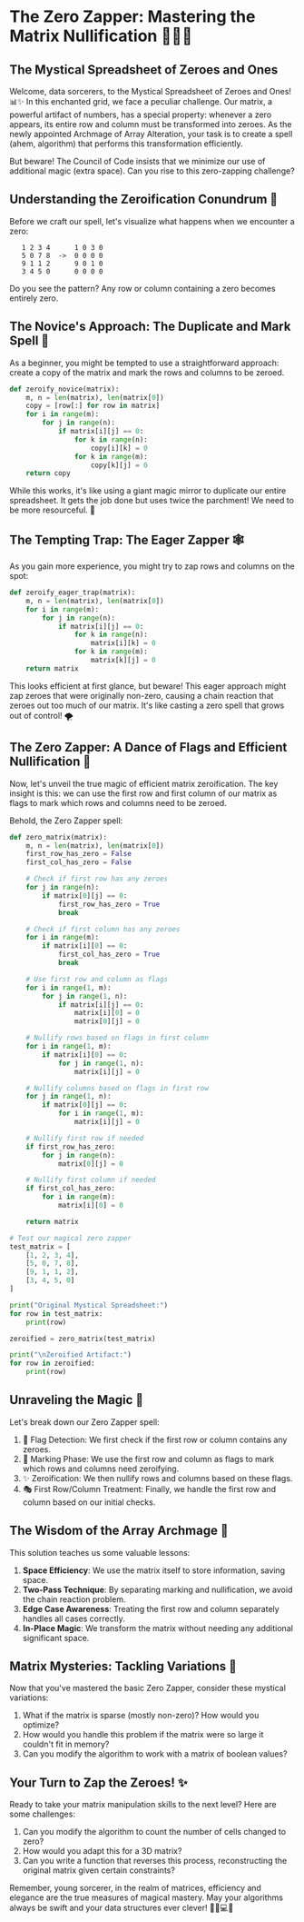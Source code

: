 # The Zero Zapper: Mastering the Matrix Nullification 🧙‍♂️🔢

## The Mystical Spreadsheet of Zeroes and Ones

Welcome, data sorcerers, to the Mystical Spreadsheet of Zeroes and Ones! 📊✨ In this enchanted grid, we face a peculiar challenge. Our matrix, a powerful artifact of numbers, has a special property: whenever a zero appears, its entire row and column must be transformed into zeroes. As the newly appointed Archmage of Array Alteration, your task is to create a spell (ahem, algorithm) that performs this transformation efficiently.

But beware! The Council of Code insists that we minimize our use of additional magic (extra space). Can you rise to this zero-zapping challenge?

## Understanding the Zeroification Conundrum 🧩

Before we craft our spell, let's visualize what happens when we encounter a zero:

```
   1 2 3 4      1 0 3 0
   5 0 7 8  ->  0 0 0 0
   9 1 1 2      9 0 1 0
   3 4 5 0      0 0 0 0
```

Do you see the pattern? Any row or column containing a zero becomes entirely zero.

## The Novice's Approach: The Duplicate and Mark Spell 🐣

As a beginner, you might be tempted to use a straightforward approach: create a copy of the matrix and mark the rows and columns to be zeroed.

```python
def zeroify_novice(matrix):
    m, n = len(matrix), len(matrix[0])
    copy = [row[:] for row in matrix]
    for i in range(m):
        for j in range(n):
            if matrix[i][j] == 0:
                for k in range(n):
                    copy[i][k] = 0
                for k in range(m):
                    copy[k][j] = 0
    return copy
```

While this works, it's like using a giant magic mirror to duplicate our entire spreadsheet. It gets the job done but uses twice the parchment! We need to be more resourceful. 📜

## The Tempting Trap: The Eager Zapper 🕸️

As you gain more experience, you might try to zap rows and columns on the spot:

```python
def zeroify_eager_trap(matrix):
    m, n = len(matrix), len(matrix[0])
    for i in range(m):
        for j in range(n):
            if matrix[i][j] == 0:
                for k in range(n):
                    matrix[i][k] = 0
                for k in range(m):
                    matrix[k][j] = 0
    return matrix
```

This looks efficient at first glance, but beware! This eager approach might zap zeroes that were originally non-zero, causing a chain reaction that zeroes out too much of our matrix. It's like casting a zero spell that grows out of control! 🌪️

## The Zero Zapper: A Dance of Flags and Efficient Nullification 💃

Now, let's unveil the true magic of efficient matrix zeroification. The key insight is this: we can use the first row and first column of our matrix as flags to mark which rows and columns need to be zeroed.

Behold, the Zero Zapper spell:

```python
def zero_matrix(matrix):
    m, n = len(matrix), len(matrix[0])
    first_row_has_zero = False
    first_col_has_zero = False

    # Check if first row has any zeroes
    for j in range(n):
        if matrix[0][j] == 0:
            first_row_has_zero = True
            break

    # Check if first column has any zeroes
    for i in range(m):
        if matrix[i][0] == 0:
            first_col_has_zero = True
            break

    # Use first row and column as flags
    for i in range(1, m):
        for j in range(1, n):
            if matrix[i][j] == 0:
                matrix[i][0] = 0
                matrix[0][j] = 0

    # Nullify rows based on flags in first column
    for i in range(1, m):
        if matrix[i][0] == 0:
            for j in range(1, n):
                matrix[i][j] = 0

    # Nullify columns based on flags in first row
    for j in range(1, n):
        if matrix[0][j] == 0:
            for i in range(1, m):
                matrix[i][j] = 0

    # Nullify first row if needed
    if first_row_has_zero:
        for j in range(n):
            matrix[0][j] = 0

    # Nullify first column if needed
    if first_col_has_zero:
        for i in range(m):
            matrix[i][0] = 0

    return matrix

# Test our magical zero zapper
test_matrix = [
    [1, 2, 3, 4],
    [5, 0, 7, 8],
    [9, 1, 1, 2],
    [3, 4, 5, 0]
]

print("Original Mystical Spreadsheet:")
for row in test_matrix:
    print(row)

zeroified = zero_matrix(test_matrix)

print("\nZeroified Artifact:")
for row in zeroified:
    print(row)
```

## Unraveling the Magic 🧵

Let's break down our Zero Zapper spell:

1. 🚩 Flag Detection: We first check if the first row or column contains any zeroes.
2. 🏴 Marking Phase: We use the first row and column as flags to mark which rows and columns need zeroifying.
3. ✨ Zeroification: We then nullify rows and columns based on these flags.
4. 🎭 First Row/Column Treatment: Finally, we handle the first row and column based on our initial checks.

## The Wisdom of the Array Archmage 🧠

This solution teaches us some valuable lessons:

1. **Space Efficiency**: We use the matrix itself to store information, saving space.
2. **Two-Pass Technique**: By separating marking and nullification, we avoid the chain reaction problem.
3. **Edge Case Awareness**: Treating the first row and column separately handles all cases correctly.
4. **In-Place Magic**: We transform the matrix without needing any additional significant space.

## Matrix Mysteries: Tackling Variations 🔮

Now that you've mastered the basic Zero Zapper, consider these mystical variations:

1. What if the matrix is sparse (mostly non-zero)? How would you optimize?
2. How would you handle this problem if the matrix were so large it couldn't fit in memory?
3. Can you modify the algorithm to work with a matrix of boolean values?

## Your Turn to Zap the Zeroes! ✨

Ready to take your matrix manipulation skills to the next level? Here are some challenges:

1. Can you modify the algorithm to count the number of cells changed to zero?
2. How would you adapt this for a 3D matrix?
3. Can you write a function that reverses this process, reconstructing the original matrix given certain constraints?

Remember, young sorcerer, in the realm of matrices, efficiency and elegance are the true measures of magical mastery. May your algorithms always be swift and your data structures ever clever! 🧙‍♂️💻✨